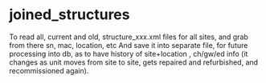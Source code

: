 # joined_structures
To read all, current and old, structure_xxx.xml files for all sites, and grab from there sn, mac, location, etc
And save it into separate file, for future processing into db, as to have history of site+location , ch/gw/ed info 
(it changes as unit moves from site to site, gets repaired and refurbished, and recommissioned again).
